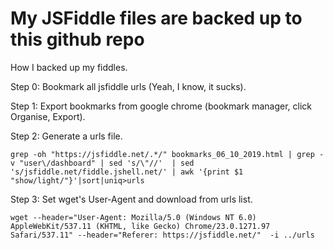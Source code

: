 My JSFiddle files are backed up to this github repo
==





How I backed up my fiddles.

Step 0: Bookmark all jsfiddle urls (Yeah, I know, it sucks).

Step 1: Export bookmarks from google chrome (bookmark manager, click Organise, Export).

Step 2: Generate a urls file.

    grep -oh "https://jsfiddle.net/.*/" bookmarks_06_10_2019.html | grep -v "user\/dashboard" | sed 's/\"//'  | sed 's/jsfiddle.net/fiddle.jshell.net/' | awk '{print $1 "show/light/"}'|sort|uniq>urls

Step 3: Set wget's User-Agent and download from urls list.

    wget --header="User-Agent: Mozilla/5.0 (Windows NT 6.0) AppleWebKit/537.11 (KHTML, like Gecko) Chrome/23.0.1271.97 Safari/537.11" --header="Referer: https://jsfiddle.net/"  -i ../urls
